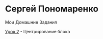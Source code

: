 # Сергей Пономаренко


Мои Домашние Задания


[Урок 2](http://ponomarenko.github.io/Practic2/ "Центрирование") - Центрирование блока
